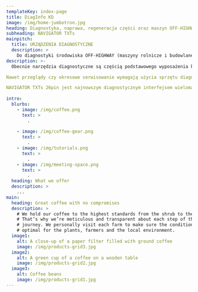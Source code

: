 ```yaml
---
templateKey: index-page
title: DiagInfo KD
image: /img/home-jumbotron.jpg
heading: Diagnostyka, naprawa, regeneracja części oraz maszyn OFF-HIGHWAY.
subheading: NAVIGATOR TXTs
mainpitch:
  title: URZĄDZENIA DIAGNOSTYCZNE
  description: >
    Do diagnostyki środowiska OFF-HIGHWAY (maszyny rolnicze i budowlane) Texa proponuje zestaw NAVIGATOR TXTs i niezwykle wytrzymały AXONE NEMO 2, który może być z powodzeniem stosowany również w trudnych warunkach pogodowych poza warsztatem. Alternatywnie, NAVIGATOR TXTs może być także skonfigurowany do pracy z komputerem PC dzięki modułowi Bluetooth i w tej konfiguracji obsługuje diagnostykę wszystkich typów pojazdów w środowiskach TRUCK, CAR, MARINE i BIKE.
description: >-
  Obecnie narzędzia diagnostyczne są częścią podstawowego wyposażenia każdego warsztatu. Jakakolwiek naprawa wymaga konfiguracji i aktywacji obecnie możliwej do wykonania tylko poprzez narzędzie diagnostyczne.

Nawet przeglądy czy okresowe serwisowanie wymagają użycia sprzętu diagnostycznego do gaszenia kontrolek serwisowych, kontroli sprawności układów czy też aktywacji różnych systemów. 

NAVIGATOR TXTs 26pin jest najnowszym diagnostycznym interfejsem wielomarkowym TEXA; to potężne narzędzie autodiagnostyczne i diagnostyczne. Podłączane jest bezpośrednio do gniazda diagnostycznego pojazdu i komunikuje się przez Bluetooth z z jednostkami wyświetlającymi takimi jak AXONE Nemo, AXONE 4 Mini, MULTI PEGASO lub PC Windows.
  
intro:
  blurbs:
    - image: /img/coffee.png
      text: >
        .
        
    - image: /img/coffee-gear.png
      text: >
        .
    - image: /img/tutorials.png
      text: >
        .
    - image: /img/meeting-space.png
      text: >
        .
  heading: What we offer
  description: >
    ...
main:
  heading: Great coffee with no compromises
  description: >
    # We hold our coffee to the highest standards from the shrub to the cup.
    # That’s why we’re meticulous and transparent about each step of the coffee’s
    # journey. We personally visit each farm to make sure the conditions are
    # optimal for the plants, farmers and the local environment.
  image1:
    alt: A close-up of a paper filter filled with ground coffee
    image: /img/products-grid3.jpg
  image2:
    alt: A green cup of a coffee on a wooden table
    image: /img/products-grid2.jpg
  image3:
    alt: Coffee beans
    image: /img/products-grid1.jpg
---
```

